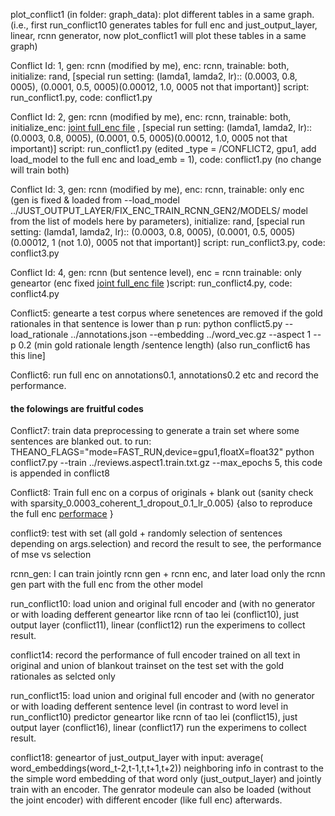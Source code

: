 plot_conflict1 (in folder: graph_data): plot different tables in a same graph. (i.e., first run_conflict10 generates tables for full enc and just_output_layer, linear, rcnn generator, now plot_conflict1 will plot these tables in a same graph)


Conflict Id: 1, gen: rcnn (modified by me), enc: rcnn, trainable: both, initialize: rand, [special run setting: (lamda1, lamda2, lr):: (0.0003, 0.8, 0005), (0.0001, 0.5, 0005)(0.00012, 1.0, 0005 not that important)] script: run_conflict1.py, code: conflict1.py


Conflict Id: 2, gen: rcnn (modified by me), enc: rcnn, trainable: both, initialize_enc: [joint full_enc file](https://github.com/rizwan09/budget_model/blob/dev/model_sparsity_0.0003_coherent_1_dropout_0.1_lr_0.005_max_epochs_100.txt.pkl.gz) , [special run setting: (lamda1, lamda2, lr):: (0.0003, 0.8, 0005), (0.0001, 0.5, 0005)(0.00012, 1.0, 0005 not that important)] script: run_conflict1.py (edited _type = /CONFLICT2, gpu1, add load_model to the full enc and load_emb = 1), code: conflict1.py (no change will train both)


Conflict Id: 3, gen: rcnn (modified by me), enc: rcnn, trainable: only enc (gen is fixed & loaded from --load_model ../JUST_OUTPUT_LAYER/FIX_ENC_TRAIN_RCNN_GEN2/MODELS/ model from the list of models here by parameters), initialize: rand, [special run setting: (lamda1, lamda2, lr):: (0.0003, 0.8, 0005), (0.0001, 0.5, 0005)(0.00012, 1 (not 1.0), 0005 not that important)] script: run_conflict3.py, code: conflict3.py



Conflict Id: 4, gen: rcnn (but sentence level), enc = rcnn trainable: only geneartor (enc fixed [joint full_enc file](https://github.com/rizwan09/budget_model/blob/dev/model_sparsity_0.0003_coherent_1_dropout_0.1_lr_0.005_max_epochs_100.txt.pkl.gz) )script: run_conflict4.py, code: conflict4.py


Conflict5: genearte a test corpus where senetences are removed if the gold rationales in that sentence is lower than p
run: python conflict5.py --load_rationale ../annotations.json --embedding ../word_vec.gz --aspect 1 --p 0.2 (min gold rationale length /sentence length) (also run_conflict6 has this line]

Conflict6: run full enc on annotations0.1, annotations0.2 etc and record the performance. 

#### the folowings are fruitful codes

Conflict7: train data preprocessing to generate a train set where some sentences are blanked out.
to run: THEANO_FLAGS="mode=FAST_RUN,device=gpu1,floatX=float32" python conflict7.py --train ../reviews.aspect1.train.txt.gz --max_epochs 5, this code is appended in conflict8

Conflict8: Train full enc on a corpus of originals + blank out (sanity check with sparsity_0.0003_coherent_1_dropout_0.1_lr_0.005) {also to reproduce the full enc [performace](https://docs.google.com/spreadsheets/d/1xQmQpaoojtVGbEJT4CY_qqMzBTnjq_uRZ9vDfjQHVko/edit#gid=0) }

conflict9:  test with set (all gold + randomly selection of sentences depending on args.selection) and record the result to see, the performance of mse vs selection

rcnn_gen: I can train jointly rcnn gen + rcnn enc, and later load only the rcnn gen part with the full enc from the other model 

run_conflict10: load union and original full encoder and (with no generator or with loading defferent geneartor like rcnn of tao lei (conflict10), just output layer (conflict11), linear (conflict12) run the experimens to collect result.

conflict14: record the performance of full encoder trained on all text in original and union of blankout trainset on the test set with the gold rationales as selcted only

run_conflict15: load union and original full encoder and (with no generator or with loading defferent sentence level (in contrast to word level in run_conflict10)  predictor geneartor like rcnn of tao lei (conflict15), just output layer (conflict16), linear (conflict17) run the experimens to collect result.

conflict18: geneartor of just_output_layer with input: average( word_embeddings(word_t-2,t-1,t,t+1,t+2)) neighboring info
in contrast to the the simple word embedding of that word only (just_output_layer) and jointly train with an encoder. The genrator modeule can also be loaded (without the joint encoder) with different encoder (like full enc) afterwards.
